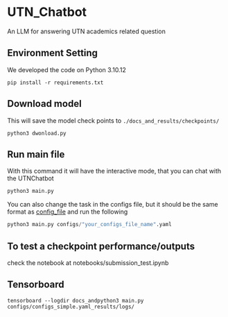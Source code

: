 # UTN_Chatbot
An LLM for answering UTN academics related question

## Environment Setting

We developed the code on Python 3.10.12
```
pip install -r requirements.txt
```

## Download model
This will save the model check points to  `./docs_and_results/checkpoints/`

```
python3 dwonload.py
```

## Run main file

With this command it will have the interactive mode, that you can chat with the UTNChatbot
```python
python3 main.py
```


You can also change the task in the configs file, but it should be the same format as [config_file](./configs/configs_simple.yaml) and run the following

```python
python3 main.py configs/"your_configs_file_name".yaml
```

## To test a checkpoint performance/outputs
check the notebook at notebooks/submission_test.ipynb

## Tensorboard

```
tensorboard --logdir docs_andpython3 main.py configs/configs_simple.yaml_results/logs/
```
